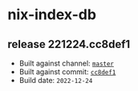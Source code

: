 # nix-index-db
## release 221224.cc8def1
- Built against channel: [`master`](https://github.com/nixos/nixpkgs/tree/master)
- Built against commit: [`cc8def1`](https://github.com/NixOS/nixpkgs/commit/cc8def18f0afbc28fbdd26d2f5972dc6cb158b7e)
- Build date: `2022-12-24`
